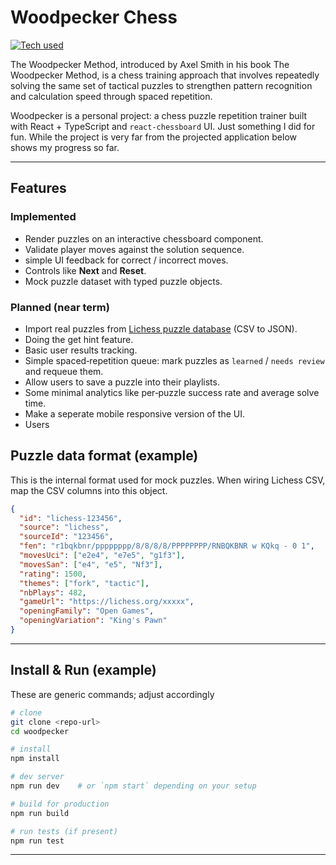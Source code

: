 # Woodpecker Chess
[![Tech used](https://skillicons.dev/icons?i=react,typescript,vite&theme=dark)](https://skillicons.dev)

The Woodpecker Method, introduced by Axel Smith in his book The Woodpecker Method, is a chess training approach that involves repeatedly solving the same set of tactical puzzles to strengthen pattern recognition and calculation speed through spaced repetition.

Woodpecker is a personal project: a chess puzzle repetition trainer built with React + TypeScript and `react-chessboard` UI. Just something I did for fun. While the project is very far from the projected application below shows my progress so far.

---

## Features

### Implemented

* Render puzzles on an interactive chessboard component.
* Validate player moves against the solution sequence.
* simple UI feedback for correct / incorrect moves.
* Controls like **Next** and **Reset**.
* Mock puzzle dataset with typed puzzle objects.

### Planned (near term)

* Import real puzzles from [Lichess puzzle database](https://database.lichess.org/#puzzles) (CSV to JSON).
* Doing the get hint feature.
* Basic user results tracking.
* Simple spaced‑repetition queue: mark puzzles as `learned` / `needs review` and requeue them.
* Allow users to save a puzzle into their playlists.
* Some minimal analytics like per‑puzzle success rate and average solve time.
* Make a seperate mobile responsive version of the UI.
* Users

## Puzzle data format (example)

This is the internal format used for mock puzzles. When wiring Lichess CSV, map the CSV columns into this object.

```json
{
  "id": "lichess-123456",
  "source": "lichess",
  "sourceId": "123456",
  "fen": "r1bqkbnr/pppppppp/8/8/8/8/PPPPPPPP/RNBQKBNR w KQkq - 0 1",
  "movesUci": ["e2e4", "e7e5", "g1f3"],
  "movesSan": ["e4", "e5", "Nf3"],
  "rating": 1500,
  "themes": ["fork", "tactic"],
  "nbPlays": 482,
  "gameUrl": "https://lichess.org/xxxxx",
  "openingFamily": "Open Games",
  "openingVariation": "King's Pawn"
}
```
---

## Install & Run (example)
These are generic commands; adjust accordingly

```bash
# clone
git clone <repo-url>
cd woodpecker

# install
npm install

# dev server
npm run dev    # or `npm start` depending on your setup

# build for production
npm run build

# run tests (if present)
npm run test
```

---